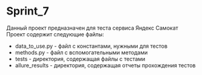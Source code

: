 # Sprint_7

Данный проект предназначен для теста сервиса Яндекс Самокат
Проект содержит следующие файлы:

- data_to_use.py - файл с константами, нужными для тестов
- methods.py - файл с вспомогательными методами
- tests - директория, содержащая файлы с тестами
- allure_results - директория, содержащая отчеты прохождения тестов
